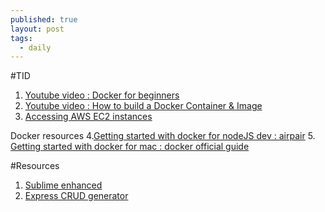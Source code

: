 ```yaml
---
published: true
layout: post
tags:
  - daily
---
```

#TID

1. [Youtube video : Docker for beginners](https://www.youtube.com/watch?v=JBtWxj9l7zM)
2. [Youtube video : How to build a Docker Container & Image](https://www.youtube.com/watch?v=K6WER0oI-qs)
3. [Accessing AWS EC2 instances](http://docs.aws.amazon.com/AWSEC2/latest/UserGuide/AccessingInstancesLinux.html)

Docker resources
4.[Getting started with docker for nodeJS dev : airpair](https://www.airpair.com/node.js/posts/getting-started-with-docker-for-the-nodejs-dev)
5. [Getting started with docker for mac : docker official guide](https://docs.docker.com/docker-for-mac/)

#Resources

1. [Sublime enhanced](https://github.com/shagabutdinov/sublime-enhanced)
2. [Express CRUD generator](https://www.npmjs.com/package/express-crud)
